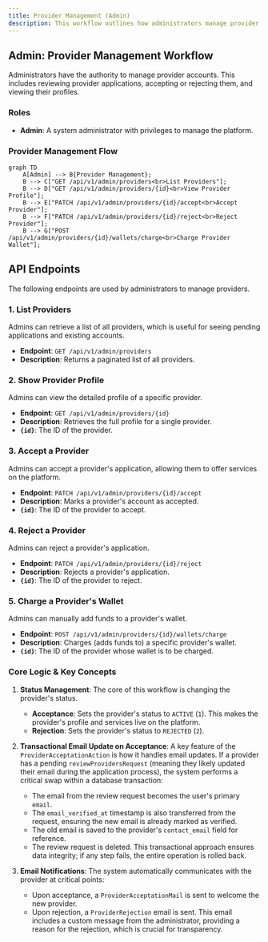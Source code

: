 ```yaml
---
title: Provider Management (Admin)
description: This workflow outlines how administrators manage provider accounts, including listing, viewing, accepting, and rejecting providers.
---
```


## Admin: Provider Management Workflow

Administrators have the authority to manage provider accounts. This includes reviewing provider applications, accepting or rejecting them, and viewing their profiles.

### Roles

*   **Admin**: A system administrator with privileges to manage the platform.

### Provider Management Flow

```mermaid
graph TD
    A[Admin] --> B{Provider Management};
    B --> C["GET /api/v1/admin/providers<br>List Providers"];
    B --> D["GET /api/v1/admin/providers/{id}<br>View Provider Profile"];
    B --> E["PATCH /api/v1/admin/providers/{id}/accept<br>Accept Provider"];
    B --> F["PATCH /api/v1/admin/providers/{id}/reject<br>Reject Provider"];
    B --> G["POST /api/v1/admin/providers/{id}/wallets/charge<br>Charge Provider Wallet"];
```

## API Endpoints

The following endpoints are used by administrators to manage providers.

### 1. List Providers

Admins can retrieve a list of all providers, which is useful for seeing pending applications and existing accounts.

*   **Endpoint**: `GET /api/v1/admin/providers`
*   **Description**: Returns a paginated list of all providers.

### 2. Show Provider Profile

Admins can view the detailed profile of a specific provider.

*   **Endpoint**: `GET /api/v1/admin/providers/{id}`
*   **Description**: Retrieves the full profile for a single provider.
*   **`{id}`**: The ID of the provider.

### 3. Accept a Provider

Admins can accept a provider's application, allowing them to offer services on the platform.

*   **Endpoint**: `PATCH /api/v1/admin/providers/{id}/accept`
*   **Description**: Marks a provider's account as accepted.
*   **`{id}`**: The ID of the provider to accept.

### 4. Reject a Provider

Admins can reject a provider's application.

*   **Endpoint**: `PATCH /api/v1/admin/providers/{id}/reject`
*   **Description**: Rejects a provider's application.
*   **`{id}`**: The ID of the provider to reject.

### 5. Charge a Provider's Wallet

Admins can manually add funds to a provider's wallet.

*   **Endpoint**: `POST /api/v1/admin/providers/{id}/wallets/charge`
*   **Description**: Charges (adds funds to) a specific provider's wallet.
*   **`{id}`**: The ID of the provider whose wallet is to be charged.

### Core Logic & Key Concepts

1.  **Status Management**: The core of this workflow is changing the provider's status.
    *   **Acceptance**: Sets the provider's status to `ACTIVE` (`1`). This makes the provider's profile and services live on the platform.
    *   **Rejection**: Sets the provider's status to `REJECTED` (`2`).

2.  **Transactional Email Update on Acceptance**: A key feature of the `ProviderAcceptationAction` is how it handles email updates. If a provider has a pending `reviewProvidersRequest` (meaning they likely updated their email during the application process), the system performs a critical swap within a database transaction:
    *   The email from the review request becomes the user's primary `email`.
    *   The `email_verified_at` timestamp is also transferred from the request, ensuring the new email is already marked as verified.
    *   The old email is saved to the provider's `contact_email` field for reference.
    *   The review request is deleted.
    This transactional approach ensures data integrity; if any step fails, the entire operation is rolled back.

3.  **Email Notifications**: The system automatically communicates with the provider at critical points:
    *   Upon acceptance, a `ProviderAcceptationMail` is sent to welcome the new provider.
    *   Upon rejection, a `ProviderRejection` email is sent. This email includes a custom message from the administrator, providing a reason for the rejection, which is crucial for transparency. 